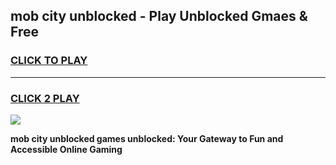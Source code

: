 
## mob city unblocked - Play Unblocked Gmaes & Free
<h3>
<a href="https://news.freeplayer.one?title=mob_city_unblocked&ref=23F">CLICK TO PLAY</a></h3>
<hr>

<h3>
<a href="https://news.freeplayer.one?title=mob_city_unblocked&ref=23F">CLICK 2 PLAY</a>
  
</h3>

<a href="https://news.freeplayer.one?title=mob_city_unblocked&ref=23F/"><img src="https://clearcache.store/games.png"></a>


**mob city unblocked games unblocked: Your Gateway to Fun and Accessible Online Gaming**
